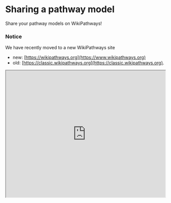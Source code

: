 


# Sharing a pathway model

Share your pathway models on WikiPathways!

### Notice
We have recently moved to a new WikiPathways site

- new: [https://wikipathways.org](https://www.wikipathways.org)
- old: [https://classic.wikipathways.org](https://classic.wikipathways.org). 

<iframe src="https://wikipathways.org" width="100%" height="400px" data-external="1"></iframe>


